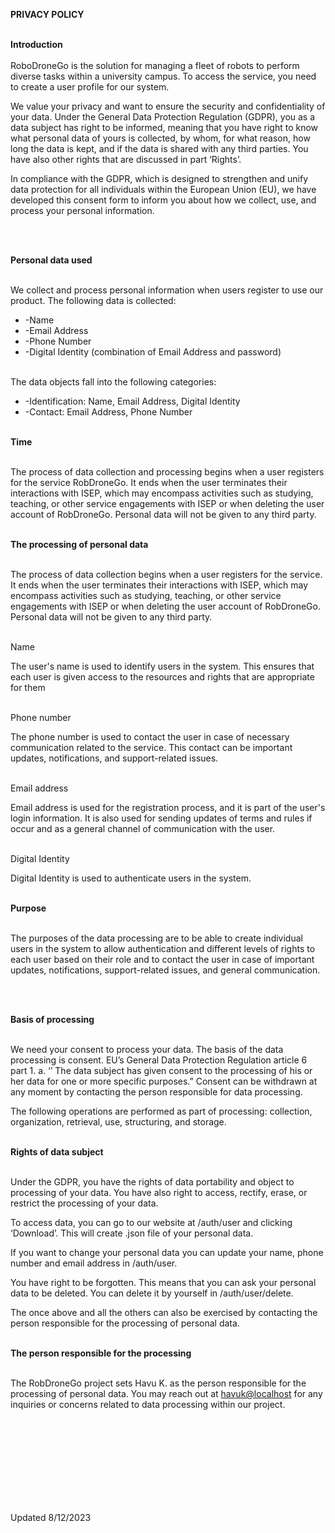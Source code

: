 **PRIVACY POLICY**<br><br>

**Introduction**<br><br>
RoboDroneGo is the solution for managing a fleet of robots to perform diverse tasks within a university campus. To access the service, you need to create a user profile for our system.

We value your privacy and want to ensure the security and confidentiality of your data. Under the General Data Protection Regulation (GDPR), you as a data subject has right to be informed, meaning that you have right to know what personal data of yours is collected, by whom, for what reason, how long the data is kept, and if the data is shared with any third parties. You have also other rights that are discussed in part ‘Rights’.

In compliance with the GDPR, which is designed to strengthen and unify data protection for all individuals within the European Union (EU), we have developed this consent form to inform you about how we collect, use, and process your personal information.

<br><br>

**Personal data used**<br><br>

We collect and process personal information when users register to use our product. The following data is collected:

- -Name
- -Email Address
- -Phone Number
- -Digital Identity (combination of Email Address and password)<br><br>

The data objects fall into the following categories:

- -Identification: Name, Email Address, Digital Identity
- -Contact: Email Address, Phone Number<br><br>

**Time**<br><br>

The process of data collection and processing begins when a user registers for the service RobDroneGo. It ends when the user terminates their interactions with ISEP, which may encompass activities such as studying, teaching, or other service engagements with ISEP or when deleting the user account of RobDroneGo. Personal data will not be given to any third party. <br><br>

**The processing of personal data**<br><br>

The process of data collection begins when a user registers for the service. It ends when the user terminates their interactions with ISEP, which may encompass activities such as studying, teaching, or other service engagements with ISEP or when deleting the user account of RobDroneGo. Personal data will not be given to any third party.<br><br>

Name

The user's name is used to identify users in the system. This ensures that each user is given access to the resources and rights that are appropriate for them<br><br>

Phone number

The phone number is used to contact the user in case of necessary communication related to the service. This contact can be important updates, notifications, and support-related issues.<br><br>

Email address

Email address is used for the registration process, and it is part of the user's login information. It is also used for sending updates of terms and rules if occur and as a general channel of communication with the user.<br><br>

Digital Identity

Digital Identity is used to authenticate users in the system.<br><br>

**Purpose**<br><br>

The purposes of the data processing are to be able to create individual users in the system to allow authentication and different levels of rights to each user based on their role and to contact the user in case of important updates, notifications, support-related issues, and general communication.

<br><br>

**Basis of processing**<br><br>

We need your consent to process your data. The basis of the data processing is consent. EU’s General Data Protection Regulation article 6 part 1. a. ‘’ The data subject has given consent to the processing of his or her data for one or more specific purposes.” Consent can be withdrawn at any moment by contacting the person responsible for data processing.

The following operations are performed as part of processing: collection, organization, retrieval, use, structuring, and storage.
<br><br>

**Rights of data subject**<br><br>

Under the GDPR, you have the rights of data portability and object to processing of your data.
You have also right to access, rectify, erase, or restrict the processing of your data.

To access data, you can go to our website at /auth/user and clicking ‘Download’. This will create .json file of your personal data.

If you want to change your personal data you can update your name, phone number and email address in /auth/user.

You have right to be forgotten. This means that you can ask your personal data to be deleted. You can delete it by yourself in /auth/user/delete.

The once above and all the others can also be exercised by contacting the person responsible for the processing of personal data. <br><br>

**The person responsible for the processing**<br><br>

The RobDroneGo project sets Havu K. as the person responsible for the processing of personal data. You may reach out at [havuk@localhost](mailto:havuk@localhost) for any inquiries or concerns related to data processing within our project.

<br><br>
<br><br>
<br><br>
<br><br>

Updated 8/12/2023
